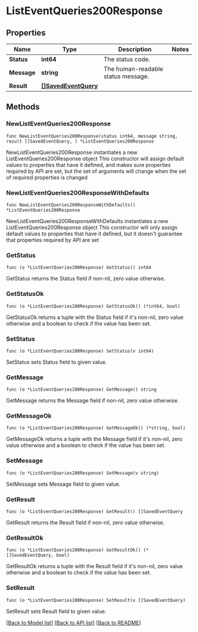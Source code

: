 # ListEventQueries200Response

## Properties

Name | Type | Description | Notes
------------ | ------------- | ------------- | -------------
**Status** | **int64** | The status code. | 
**Message** | **string** | The human-readable status message. | 
**Result** | [**[]SavedEventQuery**](SavedEventQuery.md) |  | 

## Methods

### NewListEventQueries200Response

`func NewListEventQueries200Response(status int64, message string, result []SavedEventQuery, ) *ListEventQueries200Response`

NewListEventQueries200Response instantiates a new ListEventQueries200Response object
This constructor will assign default values to properties that have it defined,
and makes sure properties required by API are set, but the set of arguments
will change when the set of required properties is changed

### NewListEventQueries200ResponseWithDefaults

`func NewListEventQueries200ResponseWithDefaults() *ListEventQueries200Response`

NewListEventQueries200ResponseWithDefaults instantiates a new ListEventQueries200Response object
This constructor will only assign default values to properties that have it defined,
but it doesn't guarantee that properties required by API are set

### GetStatus

`func (o *ListEventQueries200Response) GetStatus() int64`

GetStatus returns the Status field if non-nil, zero value otherwise.

### GetStatusOk

`func (o *ListEventQueries200Response) GetStatusOk() (*int64, bool)`

GetStatusOk returns a tuple with the Status field if it's non-nil, zero value otherwise
and a boolean to check if the value has been set.

### SetStatus

`func (o *ListEventQueries200Response) SetStatus(v int64)`

SetStatus sets Status field to given value.


### GetMessage

`func (o *ListEventQueries200Response) GetMessage() string`

GetMessage returns the Message field if non-nil, zero value otherwise.

### GetMessageOk

`func (o *ListEventQueries200Response) GetMessageOk() (*string, bool)`

GetMessageOk returns a tuple with the Message field if it's non-nil, zero value otherwise
and a boolean to check if the value has been set.

### SetMessage

`func (o *ListEventQueries200Response) SetMessage(v string)`

SetMessage sets Message field to given value.


### GetResult

`func (o *ListEventQueries200Response) GetResult() []SavedEventQuery`

GetResult returns the Result field if non-nil, zero value otherwise.

### GetResultOk

`func (o *ListEventQueries200Response) GetResultOk() (*[]SavedEventQuery, bool)`

GetResultOk returns a tuple with the Result field if it's non-nil, zero value otherwise
and a boolean to check if the value has been set.

### SetResult

`func (o *ListEventQueries200Response) SetResult(v []SavedEventQuery)`

SetResult sets Result field to given value.



[[Back to Model list]](../README.md#documentation-for-models) [[Back to API list]](../README.md#documentation-for-api-endpoints) [[Back to README]](../README.md)


